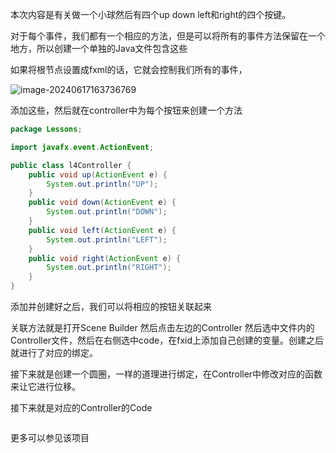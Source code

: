 本次内容是有关做一个小球然后有四个up down left和right的四个按键。



对于每个事件，我们都有一个相应的方法，但是可以将所有的事件方法保留在一个地方，所以创建一个单独的Java文件包含这些



如果将根节点设置成fxml的话，它就会控制我们所有的事件，

![image-20240617163736769](C:\Users\LuoQiu\AppData\Roaming\Typora\typora-user-images\image-20240617163736769.png)

添加这些，然后就在controller中为每个按钮来创建一个方法

~~~java
package Lessons;

import javafx.event.ActionEvent;

public class l4Controller {
    public void up(ActionEvent e) {
        System.out.println("UP");
    }
    public void down(ActionEvent e) {
        System.out.println("DOWN");
    }
    public void left(ActionEvent e) {
        System.out.println("LEFT");
    }
    public void right(ActionEvent e) {
        System.out.println("RIGHT");
    }
}

~~~

添加并创建好之后，我们可以将相应的按钮关联起来

关联方法就是打开Scene Builder 然后点击左边的Controller 然后选中文件内的Controller文件，然后在右侧选中code，在fxid上添加自己创建的变量。创建之后就进行了对应的绑定。



接下来就是创建一个圆圈，一样的道理进行绑定，在Controller中修改对应的函数来让它进行位移。



接下来就是对应的Controller的Code

~~~ java
~~~

更多可以参见该项目